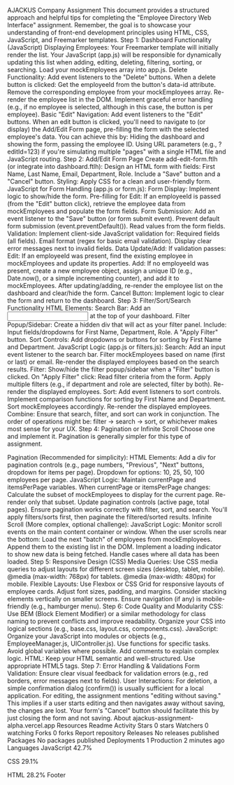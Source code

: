 AJACKUS Company Assignment
This document provides a structured approach and helpful tips for completing the "Employee Directory Web Interface" assignment. Remember, the goal is to showcase your understanding of front-end development principles using HTML, CSS, JavaScript, and Freemarker templates.
Step 1: Dashboard Functionality (JavaScript)
Displaying Employees:
Your Freemarker template will initially render the list. Your JavaScript (app.js) will be responsible for dynamically updating this list when adding, editing, deleting, filtering, sorting, or searching.
Load your mockEmployees array into app.js.
Delete Functionality:
Add event listeners to the "Delete" buttons.
When a delete button is clicked:
Get the employeeId from the button's data-id attribute.
Remove the corresponding employee from your mockEmployees array.
Re-render the employee list in the DOM.
Implement graceful error handling (e.g., if no employee is selected, although in this case, the button is per employee).
Basic "Edit" Navigation:
Add event listeners to the "Edit" buttons.
When an edit button is clicked, you'll need to navigate to (or display) the Add/Edit Form page, pre-filling the form with the selected employee's data. You can achieve this by:
Hiding the dashboard and showing the form, passing the employee ID.
Using URL parameters (e.g., ?editId=123) if you're simulating multiple "pages" with a single HTML file and JavaScript routing.
Step 2: Add/Edit Form Page
Create add-edit-form.ftlh (or integrate into dashboard.ftlh):
Design an HTML form with fields: First Name, Last Name, Email, Department, Role.
Include a "Save" button and a "Cancel" button.
Styling: Apply CSS for a clean and user-friendly form.
JavaScript for Form Handling (app.js or form.js):
Form Display: Implement logic to show/hide the form.
Pre-filling for Edit: If an employeeId is passed (from the "Edit" button click), retrieve the employee data from mockEmployees and populate the form fields.
Form Submission: Add an event listener to the "Save" button (or form submit event).
Prevent default form submission (event.preventDefault()).
Read values from the form fields.
Validation:
Implement client-side JavaScript validation for:
Required fields (all fields).
Email format (regex for basic email validation).
Display clear error messages next to invalid fields.
Data Update/Add:
If validation passes:
Edit: If an employeeId was present, find the existing employee in mockEmployees and update its properties.
Add: If no employeeId was present, create a new employee object, assign a unique ID (e.g., Date.now(), or a simple incrementing counter), and add it to mockEmployees.
After updating/adding, re-render the employee list on the dashboard and clear/hide the form.
Cancel Button: Implement logic to clear the form and return to the dashboard.
Step 3: Filter/Sort/Search Functionality
HTML Elements:
Search Bar: Add an <input type="text" id="search-input"> at the top of your dashboard.
Filter Popup/Sidebar: Create a hidden div that will act as your filter panel. Include:
Input fields/dropdowns for First Name, Department, Role.
A "Apply Filter" button.
Sort Controls: Add dropdowns or buttons for sorting by First Name and Department.
JavaScript Logic (app.js or filters.js):
Search:
Add an input event listener to the search bar.
Filter mockEmployees based on name (first or last) or email.
Re-render the displayed employees based on the search results.
Filter:
Show/hide the filter popup/sidebar when a "Filter" button is clicked.
On "Apply Filter" click:
Read filter criteria from the form.
Apply multiple filters (e.g., if department and role are selected, filter by both).
Re-render the displayed employees.
Sort:
Add event listeners to sort controls.
Implement comparison functions for sorting by First Name and Department.
Sort mockEmployees accordingly.
Re-render the displayed employees.
Combine: Ensure that search, filter, and sort can work in conjunction. The order of operations might be: filter -> search -> sort, or whichever makes most sense for your UX.
Step 4: Pagination or Infinite Scroll
Choose one and implement it. Pagination is generally simpler for this type of assignment.

Pagination (Recommended for simplicity):
HTML Elements:
Add a div for pagination controls (e.g., page numbers, "Previous", "Next" buttons, dropdown for items per page).
Dropdown for options: 10, 25, 50, 100 employees per page.
JavaScript Logic:
Maintain currentPage and itemsPerPage variables.
When currentPage or itemsPerPage changes:
Calculate the subset of mockEmployees to display for the current page.
Re-render only that subset.
Update pagination controls (active page, total pages).
Ensure pagination works correctly with filter, sort, and search. You'll apply filters/sorts first, then paginate the filtered/sorted results.
Infinite Scroll (More complex, optional challenge):
JavaScript Logic:
Monitor scroll events on the main content container or window.
When the user scrolls near the bottom:
Load the next "batch" of employees from mockEmployees.
Append them to the existing list in the DOM.
Implement a loading indicator to show new data is being fetched.
Handle cases where all data has been loaded.
Step 5: Responsive Design (CSS)
Media Queries: Use CSS media queries to adjust layouts for different screen sizes (desktop, tablet, mobile).
@media (max-width: 768px) for tablets.
@media (max-width: 480px) for mobile.
Flexible Layouts:
Use Flexbox or CSS Grid for responsive layouts of employee cards.
Adjust font sizes, padding, and margins.
Consider stacking elements vertically on smaller screens.
Ensure navigation (if any) is mobile-friendly (e.g., hamburger menu).
Step 6: Code Quality and Modularity
CSS:
Use BEM (Block Element Modifier) or a similar methodology for class naming to prevent conflicts and improve readability.
Organize your CSS into logical sections (e.g., base.css, layout.css, components.css).
JavaScript:
Organize your JavaScript into modules or objects (e.g., EmployeeManager.js, UIController.js).
Use functions for specific tasks.
Avoid global variables where possible.
Add comments to explain complex logic.
HTML:
Keep your HTML semantic and well-structured.
Use appropriate HTML5 tags.
Step 7: Error Handling & Validations
Form Validation: Ensure clear visual feedback for validation errors (e.g., red borders, error messages next to fields).
User Interactions:
For deletion, a simple confirmation dialog (confirm()) is usually sufficient for a local application.
For editing, the assignment mentions "editing without saving." This implies if a user starts editing and then navigates away without saving, the changes are lost. Your form's "Cancel" button should facilitate this by just closing the form and not saving.
About
ajackus-assignment-alpha.vercel.app
Resources
 Readme
 Activity
Stars
 0 stars
Watchers
 0 watching
Forks
 0 forks
Report repository
Releases
No releases published
Packages
No packages published
Deployments
1
 Production 2 minutes ago
Languages
JavaScript
42.7%
 
CSS
29.1%
 
HTML
28.2%
Footer
